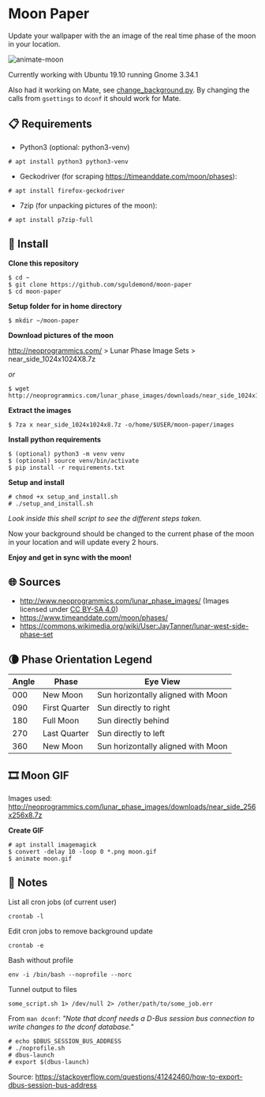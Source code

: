 # Moon Paper

Update your wallpaper with the an image of the real time phase of the moon in your location.

![animate-moon](images/moon.gif)

Currently working with Ubuntu 19.10 running Gnome 3.34.1

Also had it working on Mate, see [change_background.py](change_background.py). By changing the calls from `gsettings` to `dconf` it should work for Mate.

## 📋 Requirements

- Python3 (optional: python3-venv)
```
# apt install python3 python3-venv
```

- Geckodriver (for scraping https://timeanddate.com/moon/phases):
```
# apt install firefox-geckodriver
```

- 7zip (for unpacking pictures of the moon):
```
# apt install p7zip-full
```

## 🔧 Install

**Clone this repository**

```
$ cd ~
$ git clone https://github.com/sguldemond/moon-paper
$ cd moon-paper
```

**Setup folder for in home directory**
```
$ mkdir ~/moon-paper
```

**Download pictures of the moon**

http://neoprogrammics.com/ > Lunar Phase Image Sets > near_side_1024x1024X8.7z

_or_

```
$ wget http://neoprogrammics.com/lunar_phase_images/downloads/near_side_1024x1024x8.7z
```

**Extract the images**

```
$ 7za x near_side_1024x1024x8.7z -o/home/$USER/moon-paper/images
```

**Install python requirements**

```
$ (optional) python3 -m venv venv
$ (optional) source venv/bin/activate
$ pip install -r requirements.txt
```

**Setup and install**

```
# chmod +x setup_and_install.sh
# ./setup_and_install.sh
```

_Look inside this shell script to see the different steps taken._


Now your background should be changed to the current phase of the moon in your location and will update every 2 hours.

**Enjoy and get in sync with the moon!**


## 🌐 Sources

- http://www.neoprogrammics.com/lunar_phase_images/ (Images licensed under [CC BY-SA 4.0](https://creativecommons.org/licenses/by-sa/4.0/))
- https://www.timeanddate.com/moon/phases/
- https://commons.wikimedia.org/wiki/User:JayTanner/lunar-west-side-phase-set


## 🌘 Phase Orientation Legend

| Angle | Phase         | Eye View                           |
|-------|---------------|------------------------------------|
| 000   | New Moon      | Sun horizontally aligned with Moon |
| 090   | First Quarter | Sun directly to right              |
| 180   | Full Moon     | Sun directly behind                |
| 270   | Last Quarter  | Sun directly to left               |
| 360   | New Moon      | Sun horizontally aligned with Moon |

## 🎞️ Moon GIF

Images used:
http://neoprogrammics.com/lunar_phase_images/downloads/near_side_256x256x8.7z

**Create GIF**

```
# apt install imagemagick
$ convert -delay 10 -loop 0 *.png moon.gif
$ animate moon.gif
```

## 📓 Notes

List all cron jobs (of current user)
```
crontab -l
```

Edit cron jobs to remove background update
```
crontab -e
```

Bash without profile
```
env -i /bin/bash --noprofile --norc
```

Tunnel output to files
```
some_script.sh 1> /dev/null 2> /other/path/to/some_job.err
```

From `man dconf`: _"Note that dconf needs a D-Bus session bus connection to write changes to the dconf database."_
```
# echo $DBUS_SESSION_BUS_ADDRESS
# ./noprofile.sh
# dbus-launch
# export $(dbus-launch)
```

Source: https://stackoverflow.com/questions/41242460/how-to-export-dbus-session-bus-address
